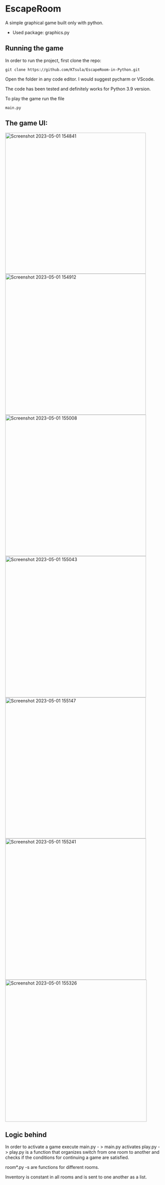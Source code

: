 # EscapeRoom
A simple graphical game built only with python. 

- Used package: graphics.py

## Running the game

In order to run the project, first clone the repo:
```
git clone https://github.com/KTsula/EscapeRoom-in-Python.git
```
Open the folder in any code editor. I would suggest pycharm or VScode.

The code has been tested and definitely works for Python 3.9 version.

To play the game run the file
```
main.py
```

## The game UI:
<img width="448" alt="Screenshot 2023-05-01 154841" src="https://user-images.githubusercontent.com/64359365/235461716-1578db78-7ccf-4c7a-af27-6cb71b60c3e3.png">
<img width="448" alt="Screenshot 2023-05-01 154912" src="https://user-images.githubusercontent.com/64359365/235461706-20a12156-dbfa-4f75-9076-8f5ff52f86fe.png">
<img width="449" alt="Screenshot 2023-05-01 155008" src="https://user-images.githubusercontent.com/64359365/235461703-8750036a-145c-4856-afb5-0bb5cae06825.png">
<img width="449" alt="Screenshot 2023-05-01 155043" src="https://user-images.githubusercontent.com/64359365/235461698-0bd04391-11b2-42ff-864a-5813b9df12ac.png">
<img width="448" alt="Screenshot 2023-05-01 155147" src="https://user-images.githubusercontent.com/64359365/235461697-a09d45e0-a34d-4765-a901-0b45fce1fbb7.png">
<img width="449" alt="Screenshot 2023-05-01 155241" src="https://user-images.githubusercontent.com/64359365/235461694-fc95ee52-93f0-4d84-8689-535cb0ae0d2e.png">
<img width="451" alt="Screenshot 2023-05-01 155326" src="https://user-images.githubusercontent.com/64359365/235461688-54e94795-59bd-4613-841b-1f829972737c.png">

## Logic behind
In order to activate a game execute main.py - > main.py activates play.py - > play.py is a function that organizes switch from one room to another and checks if the conditions for continuing a game are satisfied.

room*.py -s are functions for different rooms.

Inventory is constant in all rooms and is sent to one another as a list.
